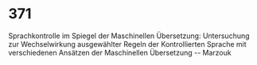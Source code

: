 # 371
Sprachkontrolle im Spiegel der Maschinellen Übersetzung: Untersuchung zur Wechselwirkung ausgewählter Regeln der Kontrollierten Sprache mit verschiedenen Ansätzen der Maschinellen Übersetzung  -- Marzouk
